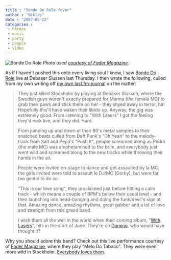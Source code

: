 ```yaml
---
title : "Bonde Do Role fever"
author : "Niklas"
date : "2007-05-22"
categories : 
 - heroes
 - music
 - party
 - people
 - video
---
```


![Bonde Do Role](https://niklasblog.com/wp-content/2007-05-23-bondedorole.jpg) _Photo used [courtesy of Fader Magazine](http://www.thefader.com/blog/articles/2007/03/15/austin-bonde-do-role)_.

As if I haven't pushed this onto every living soul I know, I saw [Bonde Do Role](http://myspace.com/bondedorole) live at Debaser Slussen last Thursday. I then wrote the following, culled from my own writing off [my own last.fm-journal](http://www.last.fm/user/pivic/journal/2007/05/18/426864) on the matter:

> They just killed Stockholm by playing at Debaser Slussen, where the Swedish guys weren't exactly prepared for Marina (the female MC) to grab their paws and stick them on her - they shyed away in terror, ha! Hopefully this'll have waken their libido up. Anyway, the gig was extremely good. From listening to "With Lasers" I got the feeling they'd rock live, and they did. Hard.
> 
> From jumping up and down at their 80's metal samples to their snatched beats culled from Daft Punk's "Oh Yeah" to the melody-track from Salt and Pepa's "Push It", people screamed along as Pedro (the male MC) was amphetamined to the brim, and everybody just went wild and screamed along to the new tracks while throwing their hands in the air.
> 
> People were invited on-stage to dance and get assaulted by la MC; the girls invited were told to assault le DJ/MC (Gorky), but were far too gentle to do so.
> 
> "This is our love song", they proclaimed just before hitting a calm track - which means a couple of BPM's below their usual level - and then launching into head-banging and doing the funk/devil's sign at that. Amazing dance, amazing rhythms, great gabber and a lot of love and strength from this grand band.
> 
> I wish them all the well in the world when their coming album, "[With Lasers](http://www.dominorecordco.com/site/index.php?page=releases&releaseID=700)", hits in the start of June. They're on [Domino](http://www.dominorecordco.com/site/index.php?page=artists&artistID=228), who would have thought it?

Why you should adore this band? Check out this live performance courtesy of [Fader Magazine](http://www.thefader.com), where they play "Melo Do Tabaco". They were even more wild in Stockholm. [Everybody loves them](http://tumblr.pivic.com/post/2284312).
